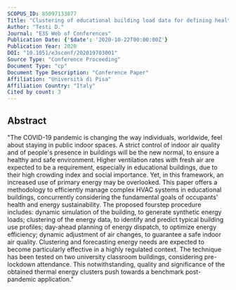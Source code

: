 ```yaml
---
SCOPUS_ID: 85097133877
Title: "Clustering of educational building load data for defining healthy and energy-efficient management solutions of integrated HVAC systems"
Author: "Testi D."
Journal: "E3S Web of Conferences"
Publication Date: {'$date': '2020-10-22T00:00:00Z'}
Publication Year: 2020
DOI: "10.1051/e3sconf/202019703001"
Source Type: "Conference Proceeding"
Document Type: "cp"
Document Type Description: "Conference Paper"
Affiliation: "Università di Pisa"
Affiliation Country: "Italy"
Cited by count: 3
---
```


## Abstract
"The COVID-19 pandemic is changing the way individuals, worldwide, feel about staying in public indoor spaces. A strict control of indoor air quality and of people's presence in buildings will be the new normal, to ensure a healthy and safe environment. Higher ventilation rates with fresh air are expected to be a requirement, especially in educational buildings, due to their high crowding index and social importance. Yet, in this framework, an increased use of primary energy may be overlooked. This paper offers a methodology to efficiently manage complex HVAC systems in educational buildings, concurrently considering the fundamental goals of occupants' health and energy sustainability. The proposed fourstep procedure includes: dynamic simulation of the building, to generate synthetic energy loads; clustering of the energy data, to identify and predict typical building use profiles; day-ahead planning of energy dispatch, to optimize energy efficiency; dynamic adjustment of air changes, to guarantee a safe indoor air quality. Clustering and forecasting energy needs are expected to become particularly effective in a highly regulated context. The technique has been tested on two university classroom buildings, considering pre-lockdown attendance. This notwithstanding, quality and significance of the obtained thermal energy clusters push towards a benchmark post-pandemic application."
